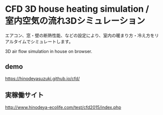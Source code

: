 # CFD 3D house heating simulation / 室内空気の流れ3Dシミュレーション

エアコン、窓・壁の断熱性能、などの設定により、室内の暖まり方・冷え方をリアルタイムでシミュレートします。

3D air flow simulation in house on browser.

## demo

https://hinodeyasuzuki.github.io/cfd/


## 実稼働サイト
http://www.hinodeya-ecolife.com/test/cfd2015/index.php


